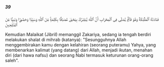 ##### 39

<span class="ayah">فَنَادَتْهُ ٱلْمَلَٰٓئِكَةُ وَهُوَ قَآئِمٌۭ يُصَلِّى فِى ٱلْمِحْرَابِ أَنَّ ٱللَّهَ يُبَشِّرُكَ بِيَحْيَىٰ مُصَدِّقًۢا بِكَلِمَةٍۢ مِّنَ ٱللَّهِ وَسَيِّدًۭا وَحَصُورًۭا وَنَبِيًّۭا مِّنَ ٱلصَّٰلِحِينَ</span>

<span class="ayah_translation">Kemudian Malaikat (Jibril) memanggil Zakariya, sedang ia tengah berdiri melakukan shalat di mihrab (katanya): "Sesungguhnya Allah menggembirakan kamu dengan kelahiran (seorang puteramu) Yahya, yang membenarkan kalimat (yang datang) dari Allah, menjadi ikutan, menahan diri (dari hawa nafsu) dan seorang Nabi termasuk keturunan orang-orang saleh".</span>
